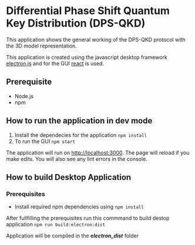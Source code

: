 # Differential Phase Shift Quantum Key Distribution (DPS-QKD)

This application shows the general working of the DPS-QKD protocol with the 3D model representation.

This application is created using the javascript desktop framework [electron.js](https://www.electronjs.org/) and for the GUI [react](https://reactjs.org/) is used.


## Prerequisite

- Node.js
- npm

## How to run the application in dev mode

1. Install the dependecies for the application
   `npm install`
2. To run the GUI
   `npm start`

The application will run on [http://localhost:3000](http://localhost:3000).
The page will reload if you make edits.
You will also see any lint errors in the console.


## How to build Desktop Application

### Prerequisites

- Install required npm dependencies using `npm install`

After fullfilling the prerequisites run this commmand to build destop application `npm run build:electron:dist`

Application will be compiled in the **_electron_dist_** folder